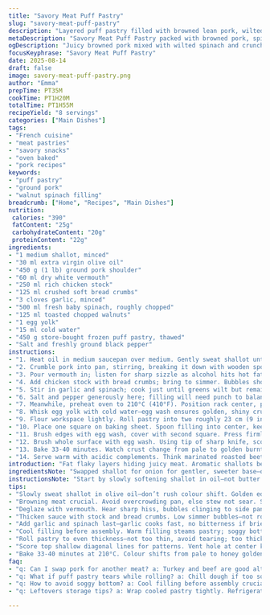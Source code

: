 ```yaml
---
title: "Savory Meat Puff Pastry"
slug: "savory-meat-puff-pastry"
description: "Layered puff pastry filled with browned lean pork, wilted greens, and crunchy nuts. Slow reduction builds flavor; freshness from greens balances meatiness. Assembly quick once filling cools. Golden, flaky crust with aromatic fill. Serve with tangy, sharp sauces to cut richness. Dairy-free version; butter replaced with oil or vegan spread possible. Substitute pork with turkey or beef for variation. Keeps well; reheat to crisp crust again. Technique focus on sealing edges to avoid leaks, scoring top to release steam without losing moisture, and texture contrasts between creamy filling and nut crunch. Meaty aroma, bubbling pastry, nutty crunch, vibrant green pockets all signal doneness."
metaDescription: "Savory Meat Puff Pastry packed with browned pork, spinach, and toasted walnuts. Golden flaky crust sealed tight, hints of vermouth and garlic meld inside."
ogDescription: "Juicy browned pork mixed with wilted spinach and crunchy walnuts inside flaky puff pastry. Golden crust scored for steam release; rustic French-inspired dish."
focusKeyphrase: "Savory Meat Puff Pastry"
date: 2025-08-14
draft: false
image: savory-meat-puff-pastry.png
author: "Emma"
prepTime: PT35M
cookTime: PT1H20M
totalTime: PT1H55M
recipeYield: "8 servings"
categories: ["Main Dishes"]
tags:
- "French cuisine"
- "meat pastries"
- "savory snacks"
- "oven baked"
- "pork recipes"
keywords:
- "puff pastry"
- "ground pork"
- "walnut spinach filling"
breadcrumb: ["Home", "Recipes", "Main Dishes"]
nutrition: 
 calories: "390"
 fatContent: "25g"
 carbohydrateContent: "20g"
 proteinContent: "22g"
ingredients:
- "1 medium shallot, minced"
- "30 ml extra virgin olive oil"
- "450 g (1 lb) ground pork shoulder"
- "60 ml dry white vermouth"
- "250 ml rich chicken stock"
- "125 ml crushed soft bread crumbs"
- "3 cloves garlic, minced"
- "500 ml fresh baby spinach, roughly chopped"
- "125 ml toasted chopped walnuts"
- "1 egg yolk"
- "15 ml cold water"
- "450 g store-bought frozen puff pastry, thawed"
- "Salt and freshly ground black pepper"
instructions:
- "1. Heat oil in medium saucepan over medium. Gently sweat shallot until translucent, edges golden but not brown. Adds subtle sweetness."
- "2. Crumble pork into pan, stirring, breaking it down with wooden spoon. Brown thoroughly; moist meat should start to release fat and crunch up in spots. Takes 7-9 minutes. Avoid overcrowding to get that good sear."
- "3. Pour vermouth in; listen for sharp sizzle as alcohol hits hot fat. Stir, reduce almost dry. This step deglazes pan, layers flavor."
- "4. Add chicken stock with bread crumbs; bring to simmer. Bubbles should be large and slow, not furious. Reduce uncovered, stirring occasionally until thickened and glossy, about 22 minutes. Feel free to skim any foam off top—it improves clarity and final flavor."
- "5. Stir in garlic and spinach; cook just until greens wilt but remain vibrant green, about 4 minutes. Overcooking greens ruins that fresh pop."
- "6. Salt and pepper generously here; filling will need punch to balance buttery crust later. Remove from heat, cool slightly before adding walnuts—gives that surprise crunch in creamy meat mix."
- "7. Meanwhile, preheat oven to 210°C (410°F). Position rack center, prepare large baking sheet with parchment."
- "8. Whisk egg yolk with cold water—egg wash ensures golden, shiny crust but too watery and it can run off causing uneven browning. Use a pastry brush sparingly."
- "9. Flour workspace lightly. Roll pastry into two roughly 23 cm (9 in) squares. Keep edges neat; uneven dough traps air and causes bubbles in oven."
- "10. Place one square on baking sheet. Spoon filling into center, keeping 1 cm (half inch) clear all around. Less is more here to avoid soggy bottom; filling should sit snug inside fold."
- "11. Brush edges with egg wash, cover with second square. Press firmly to seal edges—don’t just poke fork marks; that weak seal invites steam leaks. Trim excess dough carefully for sharp edges."
- "12. Brush whole surface with egg wash. Using tip of sharp knife, score light diagonal lines to form pattern—don’t pierce completely. Make central small vent to let steam out—reduces sogginess."
- "13. Bake 33-40 minutes. Watch crust change from pale to golden burnt sugar hue. Tap crust lightly; should sound hollow and feel firm but not dry. Let rest 10 minutes before cutting; pastry firms up as it cools, filling settles."
- "14. Serve warm with acidic complements. Think marinated roasted beets with vinegar or a fruity ketchup with sharp notes. Richness meets tartness; keeps flavor lively."
introduction: "Fat flaky layers hiding juicy meat. Aromatic shallots begin softening in warm oil; scent floats upward, promises. Ground pork gives rich base but not heavy with refined bread crumbs and slow reduction instead of quick splash. Spinach folded in late stands out bright green, a sign not overdone; fresh bite against nutty walnut crunch. Venting vent on top avoids soggy mess inside, a trap many fall into. Learned from past attempts—no rushing dry-down of sauce or risk waxy soggy dough. Egg wash, just right—not gloppy, not thin—coats crisp outer shell. Oven’s humming fills kitchen, fills soul. Slicing through reveals steamy pockets of savory goodness, winter comfort. Cherry acidity cuts richness clean."
ingredientsNote: "Swapped shallot for onion for gentler, sweeter base—onions can be harsher raw. Pork shoulder preference for fattiness; lean mince dries out fast. Vermouth instead of white wine—more nuanced, less acidic. Chicken stock replacement: homemade or store-bought, avoid flavorless broth. Bread crumbs from day-old baguette, crushed coarse; finer crumbs risk gummy filling. Spinach in place of arugula; maintains color longer under heat and keeps bitterness lower—arugula can turn bitter hot. Toasted walnuts swap pacanes; more accessible, toasted for deeper flavor and crunch contrast. Egg yolk only for richer shine, water thins just enough. Puff pastry pre-thawed for plasticity, store-bought saves time but aim for butter-based, not margarine. Salt and pepper late to avoid drying meat out early, flavor layers better added near end."
instructionsNote: "Start by slowly softening shallot in oil—not butter here, helps dairy-free version and avoids burning. Color signals step completion. Browning meat till deep color—no steam, intense pan heat but control to prevent burning. Deglaze with vermouth; sharp hiss tells you pan is hot enough—reduce almost dry enhances flavors without bitterness. Thickening with stock and crumbs creates binding but avoids dry texture. Add garlic last to keep flavor pungent, spinach just wilts to keep color and freshness. Cooling filling before assembly crucial: warm filling steams pastry, makes soggy bottom. Roll pastry carefully; too thin causes tearing, too thick feels doughy. Egg wash is gloss and binder for seal; be controlled in use—excess ruins final texture. Score surface shallowly, letting steam vent longer through center hole. Bake until crust color and sound signals crispness. Resting keeps structure intact for clean slicing. Serve promptly with tart side to counter richness—balance is essential."
tips:
- "Slowly sweat shallot in olive oil—don’t rush colour shift. Golden edges, not brown. Sweet notes emerge here, sets base. Watch pan heat carefully; too hot burns. Use medium heat. Moisture releases, faint aroma signals ready."
- "Browning meat crucial. Avoid overcrowding pan, else stew not sear. Stir often, break clumps with wooden spoon. Look for fat sweating, bits crisping up, sound changes from sizzle to calmer pop. 7-9 mins usually. No steam hiss means dry sear happening."
- "Deglaze with vermouth. Hear sharp hiss, bubbles clinging to side pan. Reduce almost dry, thick film on bottom. It’s flavour glue. Skip if too wet; bitterness creeps if overdone. Careful stirring; avoid scraping up burnt bits harshly."
- "Thicken sauce with stock and bread crumbs. Low simmer bubbles—not roiling frenzy. Stir sometimes, skim foam—it dulls flavour, muddies clarity. Glossy texture cues reduction done. Timing varies; use feel not timer only."
- "Add garlic and spinach last—garlic cooks fast, no bitterness if brief. Spinach wilt bright green, not limp dark. Overcooked greens dull flavour, lose freshness. Spinach type matters—fresh baby stands heat, retains crunch subtlety."
- "Cool filling before assembly. Warm filling steams pastry; soggy bottom risk. Add toasted walnuts cold, crunch surprise trusted from past slips. Timing critical to seal pastry properly. Egg wash waters down edges if too wet; brush sparingly."
- "Roll pastry to even thickness—not too thin, avoid tearing; too thick stays doughy. Dust lightly with flour; less is more. Cut neat edges for clean seals. Seal tight, press firmly; weak seal burns steam escape, soggier filling."
- "Score top shallow diagonal lines for patterns. Vent hole at center key—steam needs escape or pastry sogs in middle. Knife tip only, don’t pierce deep. Check bake via sound; tap crust hollow, feel firm but pliable—not dry crack."
- "Bake 33-40 minutes at 210°C. Colour shifts from pale to honey golden then burnt sugar edges hints doneness. Rest 10 minutes post bake; pastry firms, filling sets. Cut too soon and filling oozes sloppy, crust tears. Patience matters here."
faq:
- "q: Can I swap pork for another meat? a: Turkey and beef are good alternatives. Turkey leaner, cook times similar. Beef gives deeper flavour; risk drying, so add fat or moisture. Adjust seasoning slightly. Ground chicken less ideal—too soft, lacks fat."
- "q: What if puff pastry tears while rolling? a: Chill dough if too soft. Flour workspace lightly only. Over-flouring toughens crust; under-flouring risks stick. Patch tears with scraps of dough pressed firmly. Work quickly to avoid warming dough, cracks form fast."
- "q: How to avoid soggy bottom? a: Cool filling before assembly crucial. Hot filling releases steam inside pastry. Egg wash on edges seals moisture escape. Score crust well, vent hole mandatory. Baking sheet lined with parchment prevents sticking and helps even bake."
- "q: Leftovers storage tips? a: Wrap cooled pastry tightly. Refrigerate up to 3 days. Reheat in oven to crisp again, not microwave or soggy. Freeze assembled before baking, thaw overnight in fridge. Bake straight from fridge but add few minutes bake time."

---
```


